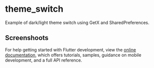 # theme_switch

Example of dark/light theme switch using GetX and SharedPreferences. 

## Screenshoots


For help getting started with Flutter development, view the
[online documentation](https://docs.flutter.dev/), which offers tutorials,
samples, guidance on mobile development, and a full API reference.
